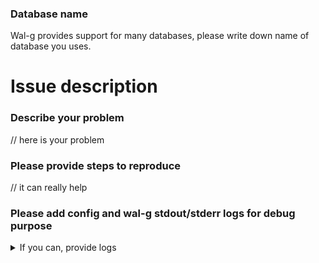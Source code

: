 ### Database name
Wal-g provides support for many databases, please write down name of database you uses.

# Issue description

### Describe your problem
// here is your problem

### Please provide steps to reproduce
// it can really help

### Please add config and wal-g stdout/stderr logs for debug purpose
<details><summary>If you can, provide logs</summary>
<p>
```bash
any logs here
```
</p>
</details>

